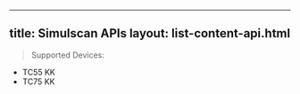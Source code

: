 ---
title: Simulscan APIs
layout: list-content-api.html
------
>Supported Devices:
* TC55 KK
* TC75 KK